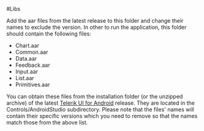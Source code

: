 #Libs

Add the aar files from the latest release to this folder and change their names to exclude the version. In other to run the application, this folder should contain the following files:

* Chart.aar
* Common.aar
* Data.aar
* Feedback.aar
* Input.aar
* List.aar
* Primitives.aar

You can obtain these files from the installation folder (or the unzipped archive) of the latest [Telerik UI for Android](http://www.telerik.com/android-ui) release. They are located in the Controls/AndroidStudio subdirectory. Please note that the files' names will contain their specific versions which you need to remove so that the names match those from the above list. 